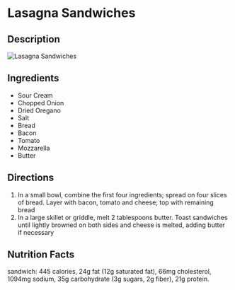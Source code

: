 # Lasagna Sandwiches

## Description
![Lasagna Sandwiches](https://www.themealdb.com/images/media/meals/xr0n4r1576788363.jpg "Lasagna Sandwiches")

## Ingredients
- Sour Cream
- Chopped Onion
- Dried Oregano
- Salt
- Bread
- Bacon
- Tomato
- Mozzarella
- Butter

## Directions
1. In a small bowl, combine the first four ingredients; spread on four slices of bread. Layer with bacon, tomato and cheese; top with remaining bread
2. In a large skillet or griddle, melt 2 tablespoons butter. Toast sandwiches until lightly browned on both sides and cheese is melted, adding butter if necessary

## Nutrition Facts
sandwich: 445 calories, 24g fat (12g saturated fat), 66mg cholesterol, 1094mg sodium, 35g carbohydrate (3g sugars, 2g fiber), 21g protein.
